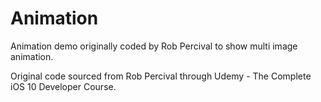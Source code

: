 # Animation
Animation demo originally coded by Rob Percival to show multi image animation.

Original code sourced from Rob Percival through Udemy - The Complete iOS 10 Developer Course.
